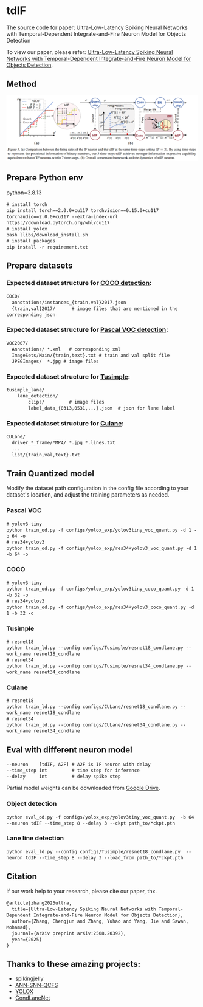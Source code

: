 # tdIF
The source code for paper: Ultra-Low-Latency Spiking Neural Networks with Temporal-Dependent Integrate-and-Fire Neuron Model for Objects Detection

To view our paper, please refer: [Ultra-Low-Latency Spiking Neural Networks with Temporal-Dependent Integrate-and-Fire Neuron Model for Objects Detection](https://arxiv.org/abs/2508.20392). 

## Method
![image](https://github.com/zhangcj13/tdIF/blob/main/images/overview.png)

## Prepare Python env 
python=3.8.13
```
# install torch
pip install torch==2.0.0+cu117 torchvision==0.15.0+cu117 torchaudio==2.0.0+cu117 --extra-index-url https://download.pytorch.org/whl/cu117
# install yolox
bash llibs/download_install.sh
# install packages
pip install -r requirement.txt
```
## Prepare datasets
### Expected dataset structure for [COCO detection](https://cocodataset.org/#download):
```
COCO/
  annotations/instances_{train,val}2017.json
  {train,val}2017/      # image files that are mentioned in the corresponding json
```
### Expected dataset structure for [Pascal VOC detection](https://opendatalab.org.cn/OpenDataLab/PASCAL_VOC2012):
```
VOC2007/
  Annotations/ *.xml   # corresponding xml 
  ImageSets/Main/{train,text}.txt # train and val split file 
  JPEGImages/  *.jpg # image files
```
### Expected dataset structure for [Tusimple](https://github.com/TuSimple/tusimple-benchmark/tree/master/doc/lane_detection):
```
tusimple_lane/
    lane_detection/
        clips/         # image files
        label_data_{0313,0531,...}.jsom  # json for lane label
```

### Expected dataset structure for [Culane](https://xingangpan.github.io/projects/CULane.html):
```
CULane/
  driver_*_frame/*MP4/ *.jpg *.lines.txt
  ...
  list/{train,val,text}.txt 
```

## Train Quantized model
Modify the dataset path configuration in the config file according to your dataset's location, and adjust the training parameters as needed.
### Pascal VOC
```
# yolov3-tiny 
python train_od.py -f configs/yolox_exp/yolov3tiny_voc_quant.py -d 1 -b 64 -o
# res34+yolov3
python train_od.py -f configs/yolox_exp/res34+yolov3_voc_quant.py -d 1 -b 64 -o
```
### COCO
```
# yolov3-tiny 
python train_od.py -f configs/yolox_exp/yolov3tiny_coco_quant.py -d 1 -b 32 -o
# res34+yolov3
python train_od.py -f configs/yolox_exp/res34+yolov3_coco_quant.py -d 1 -b 32 -o
```

### Tusimple
```
# resnet18
python train_ld.py --config configs/Tusimple/resnet18_condlane.py --work_name resnet18_condlane
# resnet34
python train_ld.py --config configs/Tusimple/resnet34_condlane.py --work_name resnet34_condlane
```

### Culane

```
# resnet18
python train_ld.py --config configs/CULane/resnet18_condlane.py --work_name resnet18_condlane
# resnet34
python train_ld.py --config configs/CULane/resnet34_condlane.py --work_name resnet34_condlane
```

## Eval with different neuron model
    --neuron    [tdIF, A2F] # A2F is IF neuron with delay
    --time_step int         # time step for inference
    --delay     int         # delay spike step

Partial model weights can be downloaded from [Google Drive](https://drive.google.com/drive/folders/1dyJb20076vaJ1G-gypzU4xLd0fttJX6p?usp=drive_link).

### Object detection
```
python eval_od.py -f configs/yolox_exp/yolov3tiny_voc_quant.py  -b 64 --neuron tdIF --time_step 8 --delay 3 --ckpt path_to/*ckpt.pth
```

### Lane line detection
```
python eval_ld.py --config configs/Tusimple/resnet18_condlane.py  --neuron tdIF --time_step 8 --delay 3 --load_from path_to/*ckpt.pth
```

## Citation
If our work help to your research, please cite our paper, thx.
```
@article{zhang2025ultra,
  title={Ultra-Low-Latency Spiking Neural Networks with Temporal-Dependent Integrate-and-Fire Neuron Model for Objects Detection},
  author={Zhang, Chengjun and Zhang, Yuhao and Yang, Jie and Sawan, Mohamad},
  journal={arXiv preprint arXiv:2508.20392},
  year={2025}
}
```

## Thanks to these amazing projects:
- [spikingjelly](https://github.com/fangwei123456/spikingjelly)
- [ANN-SNN-QCFS](https://github.com/putshua/SNN_conversion_QCFS?tab=readme-ov-file)
- [YOLOX](https://github.com/Megvii-BaseDetection/YOLOX)
- [CondLaneNet](https://github.com/aliyun/conditional-lane-detection)